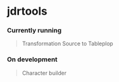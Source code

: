 # jdrtools

### Currently running
> Transformation Source to Tableplop 

### On development
> Character builder